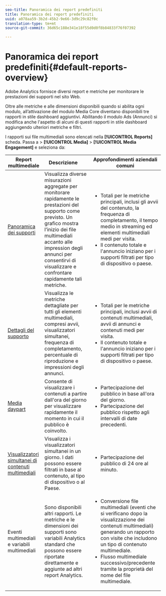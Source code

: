 ```yaml
---
seo-title: Panoramica dei report predefiniti
title: Panoramica dei report predefiniti
uuid: a078aa59-3b2d-45b2-9e66-3d9c29c82f0c
translation-type: tm+mt
source-git-commit: 36d65c188e341e18f55d0d0f8b84833f76f07392

---
```



# Panoramica dei report predefiniti{#default-reports-overview}

Adobe Analytics fornisce diversi report e metriche per monitorare le prestazioni dei supporti nel sito Web.

Oltre alle metriche e alle dimensioni disponibili quando si abilita ogni modulo, all’attivazione del modulo Media Core diventano disponibili tre rapporti in stile dashboard aggiuntivi. Abilitando il modulo Ads (Annunci) si modifica anche l'aspetto di alcuni di questi rapporti in stile dashboard aggiungendo ulteriori metriche e filtri.

I rapporti sui file multimediali sono elencati nella **[!UICONTROL Reports]** scheda. Passa a &gt; **[!UICONTROL Media]** &gt; **[!UICONTROL Media Engagement]** e seleziona da:

| Report multimediale | Descrizione     | Approfondimenti aziendali comuni |
| --- | --- | --- |
| [Panoramica dei supporti](media-reports-overview.md) | Visualizza diverse misurazioni aggregate per monitorare rapidamente le prestazioni del supporto come previsto. Un grafico mostra l’inizio dei file multimediali accanto alle impression degli annunci per consentirvi di visualizzare e confrontare rapidamente tali metriche. | <ul> <li>Totali per le metriche principali, inclusi gli avvii del contenuto, la frequenza di completamento, il tempo medio in streaming ed elementi multimediali medi per visita.  </li> <li>Il contenuto totale e l'annuncio iniziano per i supporti filtrati per tipo di dispositivo o paese.  </li> </ul> |
| [Dettagli del supporto](media-reports-detail.md) | Visualizza le metriche dettagliate per tutti gli elementi multimediali, compresi avvii, visualizzatori simultanei, frequenza di completamento, percentuale di riproduzione e impressioni degli annunci. | <ul> <li>Totali per le metriche principali, inclusi avvii di contenuti multimediali, avvii di annunci e contenuti medi per visita.  </li> <li>Il contenuto totale e l'annuncio iniziano per i supporti filtrati per tipo di dispositivo o paese.  </li> </ul> |
| [Media daypart](media-reports-daypart.md) | Consente di visualizzare i contenuti a partire dall'ora del giorno per visualizzare rapidamente il momento in cui il pubblico è coinvolto. | <ul> <li>Partecipazione del pubblico in base all'ora del giorno.  </li> <li>Partecipazione del pubblico rispetto agli intervalli di date precedenti.  </li> </ul> |
| [Visualizzatori simultanei di contenuti multimediali](media-concurrent-viewers.md) | Visualizza i visualizzatori simultanei in un giorno. I dati possono essere filtrati in base al contenuto, al tipo di dispositivo o al Paese. | <ul> <li>Partecipazione del pubblico di 24 ore al minuto.  </li> </ul> |
| Eventi multimediali e variabili multimediali | Sono disponibili altri rapporti. Le metriche e le dimensioni dei supporti sono variabili Analytics standard che possono essere riportate direttamente e aggiunte ad altri report Analytics. | <ul> <li>Conversione file multimediali (eventi che si verificano dopo la visualizzazione dei contenuti multimediali) generando un rapporto con visite che includono un tipo di contenuto multimediale.  </li> <li>Flusso multimediale successivo/precedente tramite la proprietà del nome del file multimediale.  </li> </ul> |
